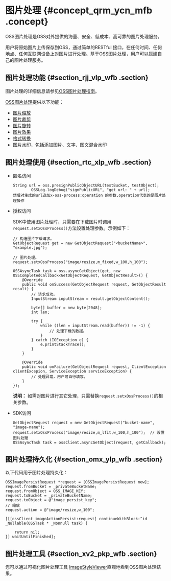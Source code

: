# 图片处理 {#concept_qrm_ycn_mfb .concept}

OSS图片处理是OSS对外提供的海量、安全、低成本、高可靠的图片处理服务。

用户将原始图片上传保存到OSS，通过简单的RESTful 接口，在任何时间、任何地点、任何互联网设备上对图片进行处理。基于OSS图片处理，用户可以搭建自己的图片处理服务。

## 图片处理功能 {#section_rjj_vlp_wfb .section}

图片处理的详细信息请参见[OSS图片处理指南](../../../../../cn.zh-CN/数据处理/图片处理指南/快速使用OSS图片服务.md#)。

 [OSS图片处理](https://help.aliyun.com/document_detail/44686.html)提供以下功能：

-   [图片缩放](../../../../../cn.zh-CN/数据处理/图片处理指南/图片缩放.md#)
-   [图片裁剪](../../../../../cn.zh-CN/数据处理/图片处理指南/图片裁剪/内切圆.md#)
-   [图片旋转](../../../../../cn.zh-CN/数据处理/图片处理指南/图片旋转/自适应方向.md#)
-   [图片效果](../../../../../cn.zh-CN/数据处理/图片处理指南/图片效果/亮度.md#)
-   [格式转换](../../../../../cn.zh-CN/数据处理/图片处理指南/格式转换/格式转换.md#)
-   [图片水印](../../../../../cn.zh-CN/数据处理/图片处理指南/图片水印.md#)，包括添加图片、文字、图文混合水印

## 图片处理使用 {#section_rtc_xlp_wfb .section}

-   匿名访问

    ```
    String url = oss.presignPublicObjectURL(testBucket, testObject);
    		OSSLog.logDebug("signPublicURL", "get url: " + url);
    然后对生成的url追加x-oss-process:operation 的参数,operation代表的是图片处理操作
    ```

-   授权访问

    SDK中使用图片处理时，只需要在下载图片时调用`request.setxOssProcess()`方法设置处理参数。示例如下：

    ```
    // 构造图片下载请求。
    GetObjectRequest get = new GetObjectRequest("<bucketName>", "example.jpg");
    
    // 图片处理。
    request.setxOssProcess("image/resize,m_fixed,w_100,h_100");
    
    OSSAsyncTask task = oss.asyncGetObject(get, new OSSCompletedCallback<GetObjectRequest, GetObjectResult>() {
        @Override
        public void onSuccess(GetObjectRequest request, GetObjectResult result) {
            // 请求成功。
            InputStream inputStream = result.getObjectContent();
    
            byte[] buffer = new byte[2048];
            int len;
    
            try {
                while ((len = inputStream.read(buffer)) != -1) {
                    // 处理下载的数据。
                }
            } catch (IOException e) {
                e.printStackTrace();
            }
        }
    
        @Override
        public void onFailure(GetObjectRequest request, ClientException clientExcepion, ServiceException serviceException) {
            // 处理异常，用户可自行填写。
        }
    });
    ```

    **说明：** 如需对图片进行其它处理，只需替换`request.setxOssProcess()`的相关参数。

-   SDK访问

    ```
    GetObjectRequest request = new GetObjectRequest("bucket-name", "image-name");
    request.setxOssProcess("image/resize,m_lfit,w_100,h_100");  // 设置图片处理
    OSSAsyncTask task = ossClient.asyncGetObject(request, getCallback);
    ```


## 图片处理持久化 {#section_omx_ylp_wfb .section}

以下代码用于图片处理持久化：

```
OSSImagePersistRequest *request = [OSSImagePersistRequest new];
request.fromBucket = _privateBucketName;
request.fromObject = OSS_IMAGE_KEY;
request.toBucket = _privateBucketName;
request.toObject = @"image_persist_key"; 
// 缩放   
request.action = @"image/resize,w_100"; 

[[[ossClient imageActionPersist:request] continueWithBlock:^id _Nullable(OSSTask * _Nonnull task) {
    
    return nil;
}] waitUntilFinished];
```

## 图片处理工具 {#section_xv2_pkp_wfb .section}

您可以通过可视化图片处理工具 [ImageStyleViewer](https://gosspublic.alicdn.com/image/index.html)直观地看到OSS图片处理结果。


